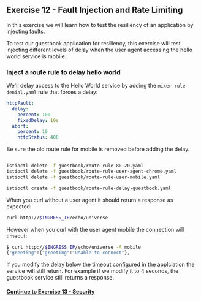 ## Exercise 12 - Fault Injection and Rate Limiting

In this exercise we will learn how to test the resiliency of an application by injecting faults.

To test our guestbook application for resiliency, this exercise will test injecting different levels of delay when the user agent accessing the hello world service is mobile.


### Inject a route rule to delay hello world


We'll delay access to the Hello World service by adding the `mixer-rule-denial.yaml` rule that forces a delay:

```yaml
httpFault:
  delay:
    percent: 100
    fixedDelay: 10s
  abort:
    percent: 10
    httpStatus: 400
```

Be sure the old route rule for mobile is removed before adding the delay.

```sh

istioctl delete -f guestbook/route-rule-80-20.yaml
istioctl delete -f guestbook/route-rule-user-agent-chrome.yaml
istioctl delete -f guestbook/route-rule-user-mobile.yaml

istioctl create -f guestbook/route-rule-delay-guestbook.yaml
```

When you curl without a user agent it should return a response as expected:

```sh
curl http://$INGRESS_IP/echo/universe
```

However when you curl with the user agent mobile the connection will timeout:

```sh
$ curl http://$INGRESS_IP/echo/universe -A mobile
{"greeting":{"greeting":"Unable to connect"},
```

If you modify the delay below the timeout configured in the applciation the service will still return.  For example if we modify it to 4 seconds, the guestbook service still returns a response.

#### [Continue to Exercise 13 - Security](../exercise-13/README.md)
